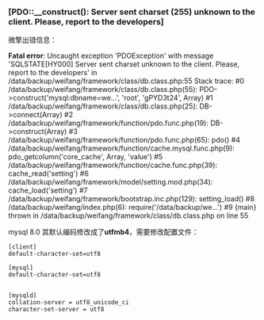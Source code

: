 ### [PDO::__construct(): Server sent charset (255) unknown to the client. Please, report to the developers]

微擎出错信息：

**Fatal error**: Uncaught exception 'PDOException' with message 'SQLSTATE[HY000] Server sent charset unknown to the client. Please, report to the developers' in /data/backup/weifang/framework/class/db.class.php:55 Stack trace: #0 /data/backup/weifang/framework/class/db.class.php(55): PDO->construct('mysql:dbname=we...', 'root', 'gPYD3t24', Array) #1 /data/backup/weifang/framework/class/db.class.php(25): DB->connect(Array) #2 /data/backup/weifang/framework/function/pdo.func.php(19): DB->construct(Array) #3 /data/backup/weifang/framework/function/pdo.func.php(65): pdo() #4 /data/backup/weifang/framework/function/cache.mysql.func.php(9): pdo_getcolumn('core_cache', Array, 'value') #5 /data/backup/weifang/framework/function/cache.func.php(39): cache_read('setting') #6 /data/backup/weifang/framework/model/setting.mod.php(34): cache_load('setting') #7 /data/backup/weifang/framework/bootstrap.inc.php(129): setting_load() #8 /data/backup/weifang/index.php(6): require('/data/backup/we...') #9 {main} thrown in /data/backup/weifang/framework/class/db.class.php on line 55



mysql 8.0 其默认编码修改成了**utfmb4**，需要修改配置文件：

```
[client]
default-character-set=utf8

[mysql]
default-character-set=utf8


[mysqld]
collation-server = utf8_unicode_ci
character-set-server = utf8
```

